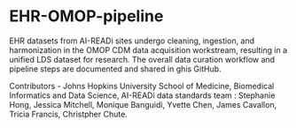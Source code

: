 # EHR-OMOP-pipeline

EHR datasets from AI-READi sites undergo cleaning, ingestion, and harmonization in the OMOP CDM data acquisition workstream, resulting in a unified LDS dataset for research. The overall data curation workflow and pipeline steps are documented and shared in ghis GitHub.

Contributors -  Johns Hopkins University School of Medicine, Biomedical Informatics and Data Science, AI-READi data standards team : Stephanie Hong, Jessica Mitchell, Monique Banguidi, Yvette Chen, James Cavallon, Tricia Francis, Christpher Chute. 
